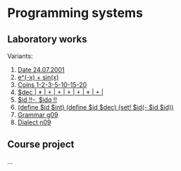 # Programming systems
## Laboratory works
Variants:
1. [Date 24.07.2001](/tasks/task_01/Lab01.pdf)
2. [e^(-x) + sin(x)](/tasks/task_02/!Lab02.pdf)
3. [Coins 1-2-3-5-10-15-20](/tasks/task_03/!Lab03.pdf)
4. [$dec | * | + | + | + | + | * | + |](/tasks/task_04/!Lab04.pdf)
5. [$id !!-, $idq !!](/tasks/task_05/!Lab05.pdf)
6. [(define $id $int) (define $id $dec) (set! $id(- $id $id))](/tasks/task_06/!Lab06.pdf)
7. [Grammar g09](/tasks/task_07/!Lab07.pdf)
8. [Dialect n09](/tasks/task_08/!Lab08.pdf)
## Course project
...
